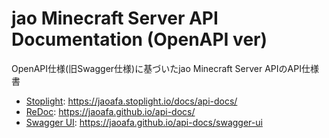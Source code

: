 # jao Minecraft Server API Documentation (OpenAPI ver)

OpenAPI仕様(旧Swagger仕様)に基づいたjao Minecraft Server APIのAPI仕様書

- [Stoplight](https://stoplight.io/): https://jaoafa.stoplight.io/docs/api-docs/
- [ReDoc](https://github.com/Redocly/redoc): https://jaoafa.github.io/api-docs/
- [Swagger UI](https://swagger.io/tools/swagger-ui/): https://jaoafa.github.io/api-docs/swagger-ui
